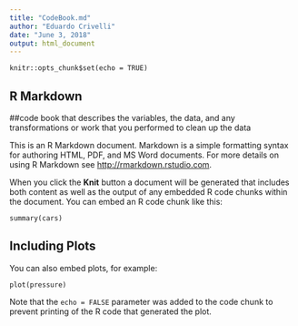 ```yaml
---
title: "CodeBook.md"
author: "Eduardo Crivelli"
date: "June 3, 2018"
output: html_document
---
```


```{r setup, include=FALSE}
knitr::opts_chunk$set(echo = TRUE)
```

## R Markdown

##code book that describes the variables, the data, and any transformations or work that you performed to clean up the data 

This is an R Markdown document. Markdown is a simple formatting syntax for authoring HTML, PDF, and MS Word documents. For more details on using R Markdown see <http://rmarkdown.rstudio.com>.

When you click the **Knit** button a document will be generated that includes both content as well as the output of any embedded R code chunks within the document. You can embed an R code chunk like this:

```{r cars}
summary(cars)
```

## Including Plots

You can also embed plots, for example:

```{r pressure, echo=FALSE}
plot(pressure)
```

Note that the `echo = FALSE` parameter was added to the code chunk to prevent printing of the R code that generated the plot.
